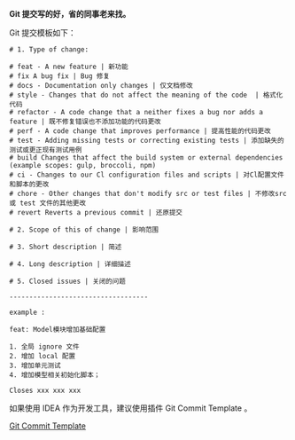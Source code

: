 **Git 提交写的好，省的同事老来找。**



Git 提交模板如下：

```properties
# 1. Type of change:

# feat - A new feature | 新功能
# fix A bug fix | Bug 修复
# docs - Documentation only changes | 仅文档修改
# style - Changes that do not affect the meaning of the code  | 格式化代码
# refactor - A code change that a neither fixes a bug nor adds a feature | 既不修复错误也不添加功能的代码更改
# perf - A code change that improves performance | 提高性能的代码更改
# test - Adding missing tests or correcting existing tests | 添加缺失的测试或更正现有测试用例
# build Changes that affect the build system or external dependencies (example scopes: gulp, broccoli, npm)
# ci - Changes to our Cl configuration files and scripts | 对Cl配置文件和脚本的更改
# chore - Other changes that don't modify src or test files | 不修改src或 test 文件的其他更改
# revert Reverts a previous commit | 还原提交

# 2. Scope of this of change | 影响范围

# 3. Short description | 简述

# 4. Long description | 详细描述

# 5. Closed issues | 关闭的问题

-----------------------------------

example :

feat: Model模块增加基础配置

1. 全局 ignore 文件
2. 增加 local 配置
3. 增加单元测试
4. 增加模型相关初始化脚本；

Closes xxx xxx xxx 
```



如果使用 IDEA 作为开发工具，建议使用插件  Git Commit Template 。

[Git Commit Template](https://plugins.jetbrains.com/plugin/9861-git-commit-template)